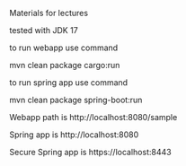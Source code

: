 Materials for lectures

tested with JDK 17

to run webapp use command

mvn clean package cargo:run

to run spring app use command

mvn clean package spring-boot:run


Webapp path is http://localhost:8080/sample

Spring app is http://localhost:8080

Secure Spring app is https://localhost:8443
